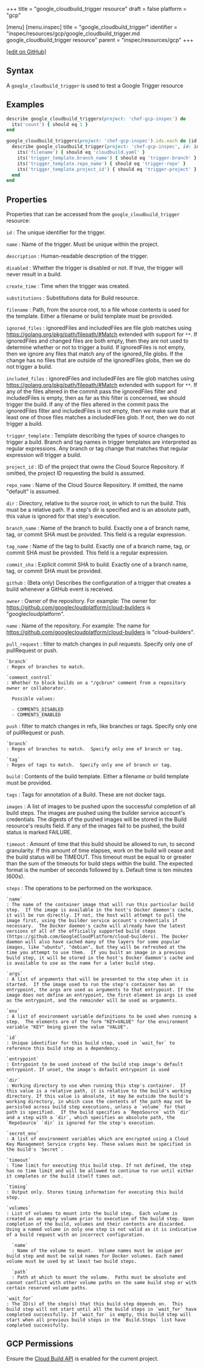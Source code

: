 +++
title = "google_cloudbuild_trigger resource"
draft = false
platform = "gcp"

[menu]
  [menu.inspec]
    title = "google_cloudbuild_trigger"
    identifier = "inspec/resources/gcp/google_cloudbuild_trigger.md google_cloudbuild_trigger resource"
    parent = "inspec/resources/gcp"
+++

[\[edit on GitHub\]](https://github.com/inspec/inspec-gcp/blob/master/docs/resources/google_cloudbuild_trigger.md)

## Syntax

A `google_cloudbuild_trigger` is used to test a Google Trigger resource

## Examples

```ruby
describe google_cloudbuild_triggers(project: 'chef-gcp-inspec') do
  its('count') { should eq 1 }
end

google_cloudbuild_triggers(project: 'chef-gcp-inspec').ids.each do |id|
  describe google_cloudbuild_trigger(project: 'chef-gcp-inspec', id: id) do
    its('filename') { should eq 'cloudbuild.yaml' }
    its('trigger_template.branch_name') { should eq 'trigger-branch' }
    its('trigger_template.repo_name') { should eq 'trigger-repo' }
    its('trigger_template.project_id') { should eq 'trigger-project' }
  end
end
```

## Properties

Properties that can be accessed from the `google_cloudbuild_trigger` resource:

`id`
: The unique identifier for the trigger.

`name`
: Name of the trigger. Must be unique within the project.

`description`
: Human-readable description of the trigger.

`disabled`
: Whether the trigger is disabled or not. If true, the trigger will never result in a build.

`create_time`
: Time when the trigger was created.

`substitutions`
: Substitutions data for Build resource.

`filename`
: Path, from the source root, to a file whose contents is used for the template. Either a filename or build template must be provided.

`ignored_files`
: ignoredFiles and includedFiles are file glob matches using https://golang.org/pkg/path/filepath/#Match extended with support for `**`. If ignoredFiles and changed files are both empty, then they are not used to determine whether or not to trigger a build. If ignoredFiles is not empty, then we ignore any files that match any of the ignored_file globs. If the change has no files that are outside of the ignoredFiles globs, then we do not trigger a build.

`included_files`
: ignoredFiles and includedFiles are file glob matches using https://golang.org/pkg/path/filepath/#Match extended with support for `**`. If any of the files altered in the commit pass the ignoredFiles filter and includedFiles is empty, then as far as this filter is concerned, we should trigger the build. If any of the files altered in the commit pass the ignoredFiles filter and includedFiles is not empty, then we make sure that at least one of those files matches a includedFiles glob. If not, then we do not trigger a build.

`trigger_template`
: Template describing the types of source changes to trigger a build. Branch and tag names in trigger templates are interpreted as regular expressions. Any branch or tag change that matches that regular expression will trigger a build.

  `project_id`
  : ID of the project that owns the Cloud Source Repository. If omitted, the project ID requesting the build is assumed.

  `repo_name`
  : Name of the Cloud Source Repository. If omitted, the name "default" is assumed.

  `dir`
  : Directory, relative to the source root, in which to run the build.  This must be a relative path. If a step's dir is specified and is an absolute path, this value is ignored for that step's execution.

  `branch_name`
  : Name of the branch to build. Exactly one a of branch name, tag, or commit SHA must be provided. This field is a regular expression.

  `tag_name`
  : Name of the tag to build. Exactly one of a branch name, tag, or commit SHA must be provided. This field is a regular expression.

  `commit_sha`
  : Explicit commit SHA to build. Exactly one of a branch name, tag, or commit SHA must be provided.

`github`
: (Beta only) Describes the configuration of a trigger that creates a build whenever a GitHub event is received.

  `owner`
  : Owner of the repository. For example: The owner for https://github.com/googlecloudplatform/cloud-builders is "googlecloudplatform".

  `name`
  : Name of the repository. For example: The name for https://github.com/googlecloudplatform/cloud-builders is "cloud-builders".

  `pull_request`
  : filter to match changes in pull requests.  Specify only one of pullRequest or push.

    `branch`
    : Regex of branches to match.

    `comment_control`
    : Whether to block builds on a "/gcbrun" comment from a repository owner or collaborator.

      Possible values:

      - COMMENTS_DISABLED
      - COMMENTS_ENABLED

  `push`
  : filter to match changes in refs, like branches or tags.  Specify only one of pullRequest or push.

    `branch`
    : Regex of branches to match.  Specify only one of branch or tag.

    `tag`
    : Regex of tags to match.  Specify only one of branch or tag.

`build`
: Contents of the build template. Either a filename or build template must be provided.

  `tags`
  : Tags for annotation of a Build. These are not docker tags.

  `images`
  : A list of images to be pushed upon the successful completion of all build steps. The images are pushed using the builder service account's credentials. The digests of the pushed images will be stored in the Build resource's results field. If any of the images fail to be pushed, the build status is marked FAILURE.

  `timeout`
  : Amount of time that this build should be allowed to run, to second granularity. If this amount of time elapses, work on the build will cease and the build status will be TIMEOUT. This timeout must be equal to or greater than the sum of the timeouts for build steps within the build. The expected format is the number of seconds followed by s. Default time is ten minutes (600s).

  `steps`
  : The operations to be performed on the workspace.

    `name`
    : The name of the container image that will run this particular build step.  If the image is available in the host's Docker daemon's cache, it will be run directly. If not, the host will attempt to pull the image first, using the builder service account's credentials if necessary.  The Docker daemon's cache will already have the latest versions of all of the officially supported build steps (https://github.com/GoogleCloudPlatform/cloud-builders). The Docker daemon will also have cached many of the layers for some popular images, like "ubuntu", "debian", but they will be refreshed at the time you attempt to use them.  If you built an image in a previous build step, it will be stored in the host's Docker daemon's cache and is available to use as the name for a later build step.

    `args`
    : A list of arguments that will be presented to the step when it is started.  If the image used to run the step's container has an entrypoint, the args are used as arguments to that entrypoint. If the image does not define an entrypoint, the first element in args is used as the entrypoint, and the remainder will be used as arguments.

    `env`
    : A list of environment variable definitions to be used when running a step.  The elements are of the form "KEY=VALUE" for the environment variable "KEY" being given the value "VALUE".

    `id`
    : Unique identifier for this build step, used in `wait_for` to reference this build step as a dependency.

    `entrypoint`
    : Entrypoint to be used instead of the build step image's default entrypoint. If unset, the image's default entrypoint is used

    `dir`
    : Working directory to use when running this step's container.  If this value is a relative path, it is relative to the build's working directory. If this value is absolute, it may be outside the build's working directory, in which case the contents of the path may not be persisted across build step executions, unless a `volume` for that path is specified.  If the build specifies a `RepoSource` with `dir` and a step with a `dir`, which specifies an absolute path, the `RepoSource` `dir` is ignored for the step's execution.

    `secret_env`
    : A list of environment variables which are encrypted using a Cloud Key Management Service crypto key. These values must be specified in the build's `Secret`.

    `timeout`
    : Time limit for executing this build step. If not defined, the step has no time limit and will be allowed to continue to run until either it completes or the build itself times out.

    `timing`
    : Output only. Stores timing information for executing this build step.

    `volumes`
    : List of volumes to mount into the build step.  Each volume is created as an empty volume prior to execution of the build step. Upon completion of the build, volumes and their contents are discarded.  Using a named volume in only one step is not valid as it is indicative of a build request with an incorrect configuration.

      `name`
      : Name of the volume to mount.  Volume names must be unique per build step and must be valid names for Docker volumes. Each named volume must be used by at least two build steps.

      `path`
      : Path at which to mount the volume.  Paths must be absolute and cannot conflict with other volume paths on the same build step or with certain reserved volume paths.

    `wait_for`
    : The ID(s) of the step(s) that this build step depends on.  This build step will not start until all the build steps in `wait_for` have completed successfully. If `wait_for` is empty, this build step will start when all previous build steps in the `Build.Steps` list have completed successfully.

## GCP Permissions

Ensure the [Cloud Build API](https://console.cloud.google.com/apis/library/cloudbuild.googleapis.com/) is enabled for the current project.
